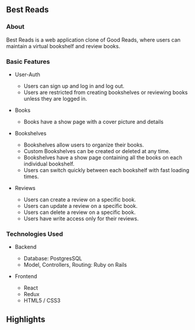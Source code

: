 ## Best Reads

### About

Best Reads is a web application clone of Good Reads, where users can maintain a virtual bookshelf and review books. 

### Basic Features 

  * User-Auth
    * Users can sign up and log in and log out. 
    * Users are restricted from creating bookshelves or reviewing books unless they are logged in.

  * Books
    * Books have a show page with a cover picture and details

  * Bookshelves
    * Bookshelves allow users to organize their books. 
    * Custom Bookshelves can be created or deleted at any time.
    * Bookshelves have a show page containing all the books on each individual bookshelf.
    * Users can switch quickly between each bookshelf with fast loading times. 

  * Reviews
    * Users can create a review on a specific book.
    * Users can update a review on a specific book.
    * Users can delete a review on a specific book.
    * Users have write access only for their reviews.


### Technologies Used

  * Backend
    * Database: PostgresSQL
    * Model, Controllers, Routing: Ruby on Rails

  * Frontend
    * React
    * Redux
    * HTML5 / CSS3

## Highlights